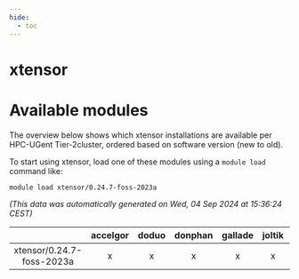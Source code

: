 ```yaml
---
hide:
  - toc
---
```


xtensor
=======

# Available modules


The overview below shows which xtensor installations are available per HPC-UGent Tier-2cluster, ordered based on software version (new to old).

To start using xtensor, load one of these modules using a `module load` command like:

```shell
module load xtensor/0.24.7-foss-2023a
```

*(This data was automatically generated on Wed, 04 Sep 2024 at 15:36:24 CEST)*  

| |accelgor|doduo|donphan|gallade|joltik|shinx|skitty|
| :---: | :---: | :---: | :---: | :---: | :---: | :---: | :---: |
|xtensor/0.24.7-foss-2023a|x|x|x|x|x|x|x|
